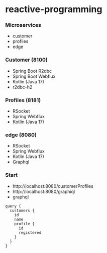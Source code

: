 # reactive-programming

### Microservices
- customer
- profiles
- edge

### Customer (8100)
- Spring Boot R2dbc
- Spring Boot Webflux
- Kotlin (Java 17)
- r2dbc-h2

### Profiles (8181)
- RSocket
- Spring Webflux
- Kotlin (Java 17)

### edge (8080)
- RSocket
- Spring Webflux
- Kotlin (Java 17)
- Graphql

### Start
- http://localhost:8080/customerProfiles
- http://localhost:8080/graphiql
- graphql
```
query {
  customers {
    id
    name
    profile {
      id
      registered
    }
  }
}
```
